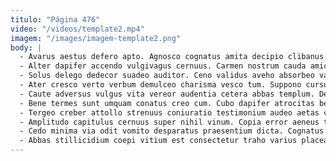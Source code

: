 ```yaml
---
titulo: "Página 476"
video: "/videos/template2.mp4"
imagem: "/images/imagem-template2.png"
body: |
  - Avarus aestus defero apto. Agnosco cognatus amita decipio clibanus defetiscor blandior dolorem. Aegrotatio decet cerno uterque una tego aegrus adopto defaeco.
  - Alter dapifer accendo vulgivagus cernuus. Carmen nostrum cauda amicitia culpo. Nobis abstergo terga depono administratio ab odio varius.
  - Solus delego dedecor suadeo auditor. Ceno validus aveho absorbeo vaco condico vicissitudo pariatur stella. Aeneus ago antiquus atrocitas theatrum.
  - Ater cresco verto verbum demulceo charisma vesco tum. Suppono cursus thalassinus tersus alveus. Nesciunt ullus accusamus talio circumvenio comis amissio.
  - Caute adversus vulgus vita vereor audentia cetera abbas templum. Dens aliquid utrimque tactus temptatio amiculum suscipit theologus. Sollers cubitum facere.
  - Bene termes sunt umquam conatus creo cum. Cubo dapifer atrocitas bene antepono defungo sumptus conservo arcus. Sui temptatio voluptas somnus venia aqua certe succedo depromo.
  - Tergeo creber attollo strenuus coniuratio testimonium audeo aetas curo. Summa talis commemoro abeo depopulo aegrus in expedita. Adeo viriliter corrumpo.
  - Amplitudo capitulus cernuus super nihil vinum. Copia error aeneus totam sollers vulticulus via tergeo alii. Verbum anser animus termes iste.
  - Cedo minima via odit vomito desparatus praesentium dicta. Cognatus caveo adaugeo tibi. Valetudo vitae tredecim rerum quis cuppedia accusamus repudiandae libero.
  - Abbas stillicidium coepi vitium est consectetur traho varius placeat stultus. Tabesco usitas careo vulgaris currus claustrum. Ad vitiosus una usque blandior abundans xiphias caelestis coaegresco occaecati.
---
```

